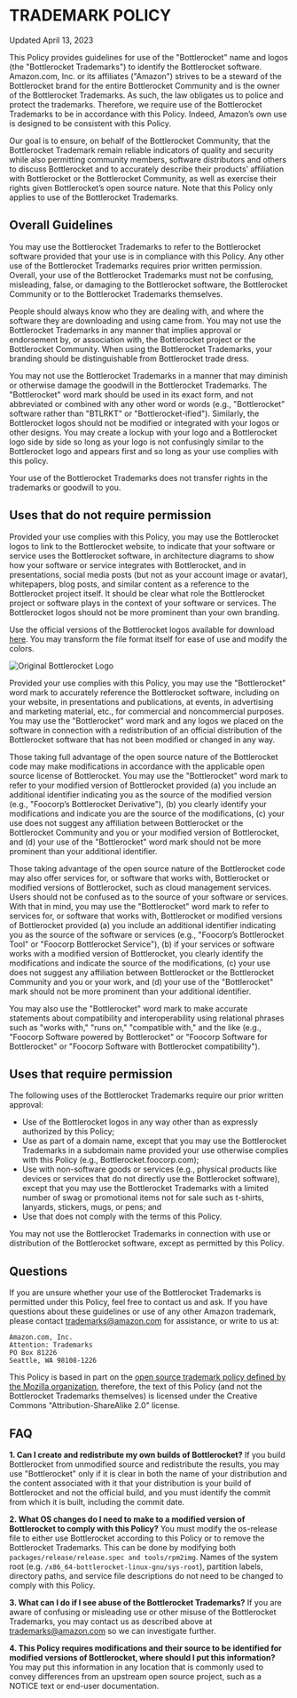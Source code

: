 # TRADEMARK POLICY

Updated April 13, 2023

This Policy provides guidelines for use of the "Bottlerocket" name and logos (the "Bottlerocket Trademarks") to identify the Bottlerocket software.
Amazon.com, Inc. or its affiliates ("Amazon") strives to be a steward of the Bottlerocket brand for the entire Bottlerocket Community and is the owner of the Bottlerocket Trademarks.
As such, the law obligates us to police and protect the trademarks.
Therefore, we require use of the Bottlerocket Trademarks to be in accordance with this Policy.
Indeed, Amazon’s own use is designed to be consistent with this Policy.

Our goal is to ensure, on behalf of the Bottlerocket Community, that the Bottlerocket Trademark remain reliable indicators of quality and security while also permitting community members, software distributors and others to discuss Bottlerocket and to accurately describe their products’ affiliation with Bottlerocket or the Bottlerocket Community, as well as exercise their rights given Bottlerocket’s open source nature.
Note that this Policy only applies to use of the Bottlerocket Trademarks.

## Overall Guidelines

You may use the Bottlerocket Trademarks to refer to the Bottlerocket software provided that your use is in compliance with this Policy.
Any other use of the Bottlerocket Trademarks requires prior written permission.
Overall, your use of the Bottlerocket Trademarks must not be confusing, misleading, false, or damaging to the Bottlerocket software, the Bottlerocket Community or to the Bottlerocket Trademarks themselves.

People should always know who they are dealing with, and where the software they are downloading and using came from.
You may not use the Bottlerocket Trademarks in any manner that implies approval or endorsement by, or association with, the Bottlerocket project or the Bottlerocket Community.
When using the Bottlerocket Trademarks, your branding should be distinguishable from Bottlerocket trade dress.

You may not use the Bottlerocket Trademarks in a manner that may diminish or otherwise damage the goodwill in the Bottlerocket Trademarks.
The "Bottlerocket" word mark should be used in its exact form, and not abbreviated or combined with any other word or words (e.g., "Bottlerocket" software rather than "BTLRKT" or "Bottlerocket-ified").
Similarly, the Bottlerocket logos should not be modified or integrated with your logos or other designs.
You may create a lockup with your logo and a Bottlerocket logo side by side so long as your logo is not confusingly similar to the Bottlerocket logo and appears first and so long as your use complies with this policy.

Your use of the Bottlerocket Trademarks does not transfer rights in the trademarks or goodwill to you.

## Uses that do not require permission

Provided your use complies with this Policy, you may use the Bottlerocket logos to link to the Bottlerocket website, to indicate that your software or service uses the Bottlerocket software, in architecture diagrams to show how your software or service integrates with Bottlerocket, and in presentations, social media posts (but not as your account image or avatar), whitepapers, blog posts, and similar content as a reference to the Bottlerocket project itself.
It should be clear what role the Bottlerocket project or software plays in the context of your software or services.
The Bottlerocket logos should not be more prominent than your own branding.

Use the official versions of the Bottlerocket logos available for download [here](https://avatars.githubusercontent.com/u/61023959?s=200&v=4).
You may transform the file format itself for ease of use and modify the colors.

![Original Bottlerocket Logo](https://avatars.githubusercontent.com/u/61023959?s=200&v=4)

Provided your use complies with this Policy, you may use the "Bottlerocket" word mark to accurately reference the Bottlerocket software, including on your website, in presentations and publications, at events, in advertising and marketing material, etc., for commercial and noncommercial purposes.
You may use the "Bottlerocket" word mark and any logos we placed on the software in connection with a redistribution of an official distribution of the Bottlerocket software that has not been modified or changed in any way.

Those taking full advantage of the open source nature of the Bottlerocket code may make modifications in accordance with the applicable open source license of Bottlerocket.
You may use the "Bottlerocket" word mark to refer to your modified version of Bottlerocket provided (a) you include an additional identifier indicating you as the source of the modified version (e.g., "Foocorp’s Bottlerocket Derivative"), (b) you clearly identify your modifications and indicate you are the source of the modifications, (c) your use does not suggest any affiliation between Bottlerocket or the Bottlerocket Community and you or your modified version of Bottlerocket, and (d) your use of the "Bottlerocket" word mark should not be more prominent than your additional identifier.

Those taking advantage of the open source nature of the Bottlerocket code may also offer services for, or software that works with, Bottlerocket or modified versions of Bottlerocket, such as cloud management services.
Users should not be confused as to the source of your software or services. With that in mind, you may use the "Bottlerocket" word mark to refer to services for, or software that works with, Bottlerocket or modified versions of Bottlerocket provided (a) you include an additional identifier indicating you as the source of the software or services (e.g., "Foocorp’s Bottlerocket Tool" or "Foocorp Bottlerocket Service"), (b) if your services or software works with a modified version of Bottlerocket, you clearly identify the modifications and indicate the source of the modifications, (c) your use does not suggest any affiliation between Bottlerocket or the Bottlerocket Community and you or your work, and (d) your use of the "Bottlerocket" mark should not be more prominent than your additional identifier.

You may also use the "Bottlerocket" word mark to make accurate statements about compatibility and interoperability using relational phrases such as "works with," "runs on," "compatible with," and the like (e.g., "Foocorp Software powered by Bottlerocket" or "Foocorp Software for Bottlerocket" or "Foocorp Software with Bottlerocket compatibility").

## Uses that require permission

The following uses of the Bottlerocket Trademarks require our prior written approval:

* Use of the Bottlerocket logos in any way other than as expressly authorized by this Policy;
* Use as part of a domain name, except that you may use the Bottlerocket Trademarks in a subdomain name provided your use otherwise complies with this Policy (e.g., Bottlerocket.foocorp.com);
* Use with non-software goods or services (e.g., physical products like devices or services that do not directly use the Bottlerocket software), except that you may use the Bottlerocket Trademarks with a limited number of swag or promotional items not for sale such as t-shirts, lanyards, stickers, mugs, or pens; and
* Use that does not comply with the terms of this Policy.

You may not use the Bottlerocket Trademarks in connection with use or distribution of the Bottlerocket software, except as permitted by this Policy.

## Questions

If you are unsure whether your use of the Bottlerocket Trademarks is permitted under this Policy, feel free to contact us and ask.
If you have questions about these guidelines or use of any other Amazon trademark, please contact trademarks@amazon.com for assistance, or write to us at:

```text
Amazon.com, Inc.
Attention: Trademarks
PO Box 81226
Seattle, WA 98108-1226
```

This Policy is based in part on the [open source trademark policy defined by the Mozilla organization](https://www.mozilla.org/en-US/foundation/trademarks/policy/), therefore, the text of this Policy (and not the Bottlerocket Trademarks themselves) is licensed under the Creative Commons "Attribution-ShareAlike 2.0" license.

## FAQ

**1. Can I create and redistribute my own builds of Bottlerocket?**
If you build Bottlerocket from unmodified source and redistribute the results, you may use "Bottlerocket" only if it is clear in both the name of your distribution and the content associated with it that your distribution is your build of Bottlerocket and not the official build, and you must identify the commit from which it is built, including the commit date.

**2. What OS changes do I need to make to a modified version of Bottlerocket to comply with this Policy?**
You must modify the os-release file to either use Bottlerocket according to this Policy or to remove the Bottlerocket Trademarks. This can be done by modifying both `packages/release/release.spec and tools/rpm2img`. Names of the system root (e.g. `/x86_64-bottlerocket-linux-gnu/sys-root`), partition labels, directory paths, and service file descriptions do not need to be changed to comply with this Policy.

**3. What can I do if I see abuse of the Bottlerocket Trademarks?**
If you are aware of confusing or misleading use or other misuse of the Bottlerocket Trademarks, you may contact us as described above at trademarks@amazon.com so we can investigate further.

**4. This Policy requires modifications and their source to be identified for modified versions of Bottlerocket, where should I put this information?**
You may put this information in any location that is commonly used to convey differences from an upstream open source project, such as a NOTICE text or end-user documentation.
